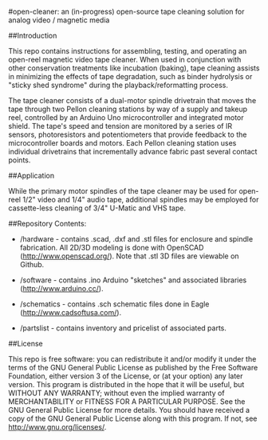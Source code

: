 #open-cleaner: an (in-progress) open-source tape cleaning solution for analog video / magnetic media

##Introduction

This repo contains instructions for assembling, testing, and operating an open-reel magnetic video tape cleaner. When used in conjunction with other conservation treatments like incubation (baking), tape cleaning assists in minimizing the effects of tape degradation, such as binder hydrolysis or "sticky shed syndrome" during the playback/reformatting process.  

The tape cleaner consists of a dual-motor spindle drivetrain that moves the tape through two Pellon cleaning stations by way of a supply and takeup reel, controlled by an Arduino Uno microcontroller and integrated motor shield. The tape's speed and tension are monitored by a series of IR sensors, photoresistors and potentiometers that provide feedback to the microcontroller boards and motors. Each Pellon cleaning station uses individual drivetrains that incrementally advance fabric past several contact points. 

##Application

While the primary motor spindles of the tape cleaner may be used for open-reel 1/2" video and 1/4" audio tape, additional spindles may be employed for cassette-less cleaning of 3/4" U-Matic and VHS tape. 


##Repository Contents:

- /hardware - contains .scad, .dxf and .stl files for enclosure and spindle fabrication. All 2D/3D modeling is done with OpenSCAD (http://www.openscad.org/). Note that .stl 3D files are viewable on Github. 

- /software - contains .ino Arduino "sketches" and associated libraries (http://www.arduino.cc/).

- /schematics - contains .sch schematic files done in Eagle (http://www.cadsoftusa.com/).

- /partslist - contains inventory and pricelist of associated parts. 


##License

This repo is free software: you can redistribute it and/or modify it under the terms of the GNU General Public
License as published by the Free Software Foundation, either version 3 of the License, or (at your option) any later
version. This program is distributed in the hope that it will be useful, but WITHOUT ANY WARRANTY; without even the
implied warranty of MERCHANTABILITY or FITNESS FOR A PARTICULAR PURPOSE. See the GNU General Public License for more
details. You should have received a copy of the GNU General Public License along with this program. If not, see
<http://www.gnu.org/licenses/>.

